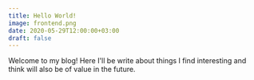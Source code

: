 ```yaml
---
title: Hello World!
image: frontend.png
date: 2020-05-29T12:00:00+03:00
draft: false
---
```


Welcome to my blog! Here I'll be write about things I find interesting and think will also be of value in the future.